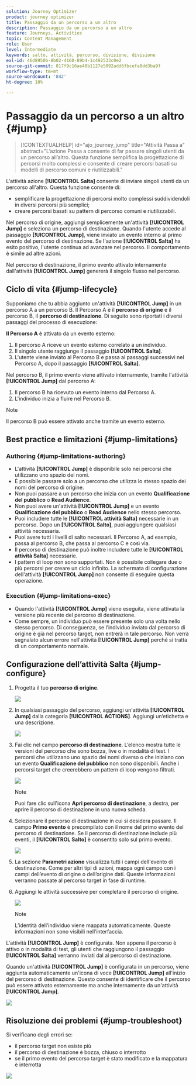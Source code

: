 ```yaml
---
solution: Journey Optimizer
product: journey optimizer
title: Passaggio da un percorso a un altro
description: Passaggio da un percorso a un altro
feature: Journeys, Activities
topic: Content Management
role: User
level: Intermediate
keywords: salto, attività, percorso, divisione, divisione
exl-id: 46d8950b-8b02-4160-89b4-1c492533c0e2
source-git-commit: 817f9c16ae48b1127e5092add6fbcefa8dd3ba9f
workflow-type: tm+mt
source-wordcount: '842'
ht-degree: 10%

---
```


# Passaggio da un percorso a un altro {#jump}

>[!CONTEXTUALHELP]
>id="ajo_journey_jump"
>title="Attività Passa a"
>abstract="L’azione Passa a consente di far passare singoli utenti da un percorso all’altro. Questa funzione semplifica la progettazione di percorsi molto complessi e consente di creare percorsi basati su modelli di percorso comuni e riutilizzabili."

L&#39;attività azione **[!UICONTROL Salta]** consente di inviare singoli utenti da un percorso all&#39;altro. Questa funzione consente di:

* semplificare la progettazione di percorsi molto complessi suddividendoli in diversi percorsi più semplici;
* creare percorsi basati su pattern di percorso comuni e riutilizzabili.

Nel percorso di origine, aggiungi semplicemente un&#39;attività **[!UICONTROL Jump]** e seleziona un percorso di destinazione. Quando l&#39;utente accede al passaggio **[!UICONTROL Jump]**, viene inviato un evento interno al primo evento del percorso di destinazione. Se l&#39;azione **[!UICONTROL Salta]** ha esito positivo, l&#39;utente continua ad avanzare nel percorso. Il comportamento è simile ad altre azioni.

Nel percorso di destinazione, il primo evento attivato internamente dall&#39;attività **[!UICONTROL Jump]** genererà il singolo flusso nel percorso.

## Ciclo di vita {#jump-lifecycle}

Supponiamo che tu abbia aggiunto un&#39;attività **[!UICONTROL Jump]** in un percorso A a un percorso B. Il Percorso A è il **percorso di origine** e il percorso B, il **percorso di destinazione**.
Di seguito sono riportati i diversi passaggi del processo di esecuzione:

**Il Percorso A** è attivato da un evento esterno:

1. Il percorso A riceve un evento esterno correlato a un individuo.
1. Il singolo utente raggiunge il passaggio **[!UICONTROL Salta]**.
1. L&#39;utente viene inviato al Percorso B e passa ai passaggi successivi nel Percorso A, dopo il passaggio **[!UICONTROL Salta]**.

Nel percorso B, il primo evento viene attivato internamente, tramite l&#39;attività **[!UICONTROL Jump]** dal percorso A:

1. Il percorso B ha ricevuto un evento interno dal Percorso A.
1. L&#39;individuo inizia a fluire nel Percorso B.

>[!NOTE]
>
>Il percorso B può essere attivato anche tramite un evento esterno.

## Best practice e limitazioni {#jump-limitations}

### Authoring {#jump-limitations-authoring}

* L&#39;attività **[!UICONTROL Jump]** è disponibile solo nei percorsi che utilizzano uno spazio dei nomi.
* È possibile passare solo a un percorso che utilizza lo stesso spazio dei nomi del percorso di origine.
* Non puoi passare a un percorso che inizia con un evento **Qualificazione del pubblico** o **Read Audience**.
* Non puoi avere un&#39;attività **[!UICONTROL Jump]** e un evento **Qualificazione del pubblico** o **Read Audience** nello stesso percorso.
* Puoi includere tutte le **[!UICONTROL attività Salta]** necessarie in un percorso. Dopo un **[!UICONTROL Salto]**, puoi aggiungere qualsiasi attività necessaria.
* Puoi avere tutti i livelli di salto necessari. Il Percorso A, ad esempio, passa al percorso B, che passa al percorso C e così via.
* Il percorso di destinazione può inoltre includere tutte le **[!UICONTROL attività Salta]** necessarie.
* I pattern di loop non sono supportati. Non è possibile collegare due o più percorsi per creare un ciclo infinito. La schermata di configurazione dell&#39;attività **[!UICONTROL Jump]** non consente di eseguire questa operazione.

### Execution {#jump-limitations-exec}

* Quando l&#39;attività **[!UICONTROL Jump]** viene eseguita, viene attivata la versione più recente del percorso di destinazione.
* Come sempre, un individuo può essere presente solo una volta nello stesso percorso. Di conseguenza, se l’individuo inviato dal percorso di origine è già nel percorso target, non entrerà in tale percorso. Non verrà segnalato alcun errore nell&#39;attività **[!UICONTROL Jump]** perché si tratta di un comportamento normale.

## Configurazione dell’attività Salta {#jump-configure}

1. Progetta il tuo **percorso di origine**.

   ![](assets/jump1.png)

1. In qualsiasi passaggio del percorso, aggiungi un&#39;attività **[!UICONTROL Jump]** dalla categoria **[!UICONTROL ACTIONS]**. Aggiungi un’etichetta e una descrizione.

   ![](assets/jump2.png)

1. Fai clic nel campo **percorso di destinazione**.
L’elenco mostra tutte le versioni del percorso che sono bozza, live o in modalità di test. I percorsi che utilizzano uno spazio dei nomi diverso o che iniziano con un evento **Qualificazione del pubblico** non sono disponibili. Anche i percorsi target che creerebbero un pattern di loop vengono filtrati.

   ![](assets/jump3.png)

   >[!NOTE]
   >
   >Puoi fare clic sull&#39;icona **Apri percorso di destinazione**, a destra, per aprire il percorso di destinazione in una nuova scheda.

1. Selezionare il percorso di destinazione in cui si desidera passare.
Il campo **Primo evento** è precompilato con il nome del primo evento del percorso di destinazione. Se il percorso di destinazione include più eventi, il **[!UICONTROL Salto]** è consentito solo sul primo evento.

   ![](assets/jump4.png)

1. La sezione **Parametri azione** visualizza tutti i campi dell&#39;evento di destinazione. Come per altri tipi di azioni, mappa ogni campo con i campi dell’evento di origine o dell’origine dati. Queste informazioni verranno passate al percorso target in fase di runtime.
1. Aggiungi le attività successive per completare il percorso di origine.

   ![](assets/jump5.png)


   >[!NOTE]
   >
   >L’identità dell’individuo viene mappata automaticamente. Queste informazioni non sono visibili nell’interfaccia.

L&#39;attività **[!UICONTROL Jump]** è configurata. Non appena il percorso è attivo o in modalità di test, gli utenti che raggiungono il passaggio **[!UICONTROL Salta]** verranno inviati dal al percorso di destinazione.

Quando un&#39;attività **[!UICONTROL Jump]** è configurata in un percorso, viene aggiunta automaticamente un&#39;icona di voce **[!UICONTROL Jump]** all&#39;inizio del percorso di destinazione. Questo consente di identificare che il percorso può essere attivato esternamente ma anche internamente da un&#39;attività **[!UICONTROL Jump]**.

![](assets/jump7.png)

## Risoluzione dei problemi {#jump-troubleshoot}

Si verificano degli errori se:
* il percorso target non esiste più
* il percorso di destinazione è bozza, chiuso o interrotto
* se il primo evento del percorso target è stato modificato e la mappatura è interrotta

![](assets/jump6.png)
